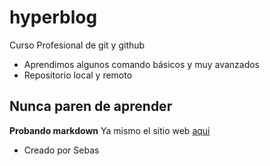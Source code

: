 # hyperblog

Curso Profesional de git y github
* Aprendimos algunos comando básicos y muy avanzados
*  Repositorio local y remoto
## Nunca paren de aprender
**Probando markdown**
Ya mismo el sitio web [aqui](www.almost.com)
* Creado por Sebas